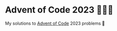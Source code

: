 # Advent of Code 2023 🎄🎅🏻

My solutions to [Advent of Code](https://adventofcode.com/) 2023 problems 🌟